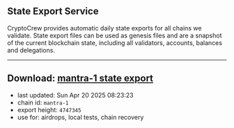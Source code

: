 ## State Export Service
CryptoCrew provides automatic daily state exports for all chains we validate. State export files can be used as genesis files and are a snapshot of the current blockchain state, including all validators, accounts, balances and delegations.

---
**Download: [mantra-1 state export](https://dl-eu2.ccvalidators.com/SERVICE/mantrachain/mantra-1_export_4747345.json)**
---

- last updated: Sun Apr 20 2025 08:23:23
- chain id: `mantra-1`
- export height: `4747345`
- use for: airdrops, local tests, chain recovery
